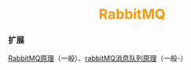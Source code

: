 # <div style="text-align:center;color:#FF9900">RabbitMQ</div>


### 扩展
[RabbitMQ原理][]（一般）、[rabbitMQ消息队列原理][]（一般-）


[RabbitMQ原理]:https://yq.aliyun.com/articles/278089
[rabbitMQ消息队列原理]:https://blog.51cto.com/wyait/1977544
